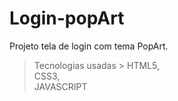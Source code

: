 # Login-popArt
Projeto tela de login com tema PopArt.
> Tecnologias usadas >
HTML5, <BR>
CSS3, <BR>
JAVASCRIPT


